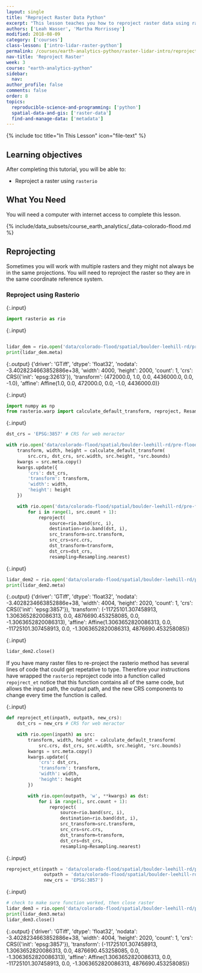 ```yaml
---
layout: single
title: "Reproject Raster Data Python"
excerpt: "This lesson teaches you how to reproject raster data using rasterio."
authors: ['Leah Wasser', 'Martha Morrissey']
modified: 2018-08-09
category: ['courses']
class-lesson: ['intro-lidar-raster-python']
permalink: /courses/earth-analytics-python/raster-lidar-intro/reproject-raster/
nav-title: 'Reproject Raster'
week: 3
course: "earth-analytics-python"
sidebar:
  nav:
author_profile: false
comments: false
order: 8
topics:
  reproducible-science-and-programming: ['python']
  spatial-data-and-gis: ['raster-data']
  find-and-manage-data: ['metadata']
---
```

{% include toc title="In This Lesson" icon="file-text" %}

<div class='notice--success' markdown="1">

## <i class="fa fa-graduation-cap" aria-hidden="true"></i> Learning objectives

After completing this tutorial, you will be able to:

* Reproject a raster using `rasterio`

## <i class="fa fa-check-square-o fa-2" aria-hidden="true"></i> What You Need

You will need a computer with internet access to complete this lesson.

{% include/data_subsets/course_earth_analytics/_data-colorado-flood.md %}

</div>


## Reprojecting 
Sometimes you will work with multiple rasters and they might not always be in the same projections. You will need to reproject the raster so they are in the same coordinate reference system.

### Reproject using Rasterio

{:.input}
```python
import rasterio as rio
```

{:.input}
```python

lidar_dem = rio.open('data/colorado-flood/spatial/boulder-leehill-rd/pre-flood/lidar/pre_DTM.tif')
print(lidar_dem.meta)
```

{:.output}
    {'driver': 'GTiff', 'dtype': 'float32', 'nodata': -3.4028234663852886e+38, 'width': 4000, 'height': 2000, 'count': 1, 'crs': CRS({'init': 'epsg:32613'}), 'transform': (472000.0, 1.0, 0.0, 4436000.0, 0.0, -1.0), 'affine': Affine(1.0, 0.0, 472000.0,
           0.0, -1.0, 4436000.0)}



{:.input}
```python
import numpy as np
from rasterio.warp import calculate_default_transform, reproject, Resampling
```

{:.input}
```python
dst_crs = 'EPSG:3857' # CRS for web meractor 

with rio.open('data/colorado-flood/spatial/boulder-leehill-rd/pre-flood/lidar/pre_DTM.tif') as src:
    transform, width, height = calculate_default_transform(
        src.crs, dst_crs, src.width, src.height, *src.bounds)
    kwargs = src.meta.copy()
    kwargs.update({
        'crs': dst_crs,
        'transform': transform,
        'width': width,
        'height': height
    })

    with rio.open('data/colorado-flood/spatial/boulder-leehill-rd/pre-flood/lidar/pre_DTM_repoject.tif', 'w', **kwargs) as dst:
        for i in range(1, src.count + 1):
            reproject(
                source=rio.band(src, i),
                destination=rio.band(dst, i),
                src_transform=src.transform,
                src_crs=src.crs,
                dst_transform=transform,
                dst_crs=dst_crs,
                resampling=Resampling.nearest)
```

{:.input}
```python
lidar_dem2 = rio.open('data/colorado-flood/spatial/boulder-leehill-rd/pre-flood/lidar/pre_DTM_repoject.tif')
print(lidar_dem2.meta)
```

{:.output}
    {'driver': 'GTiff', 'dtype': 'float32', 'nodata': -3.4028234663852886e+38, 'width': 4004, 'height': 2020, 'count': 1, 'crs': CRS({'init': 'epsg:3857'}), 'transform': (-11725101.307458913, 1.3063652820086313, 0.0, 4876690.453258085, 0.0, -1.3063652820086313), 'affine': Affine(1.3063652820086313, 0.0, -11725101.307458913,
           0.0, -1.3063652820086313, 4876690.453258085)}



{:.input}
```python
lidar_dem2.close()
```

If you have many raster files to re-project the rasterio method has several lines of code that could get repetative to type. Therefore your instructions have wrapped the `rasterio` reproject code into a function called `repojrect_et` notice that this function contains all of the same code, but allows the input path, the output path, and the new CRS components to change every time the function is called.

{:.input}
```python
def reproject_et(inpath, outpath, new_crs):
    dst_crs = new_crs # CRS for web meractor 

    with rio.open(inpath) as src:
        transform, width, height = calculate_default_transform(
            src.crs, dst_crs, src.width, src.height, *src.bounds)
        kwargs = src.meta.copy()
        kwargs.update({
            'crs': dst_crs,
            'transform': transform,
            'width': width,
            'height': height
        })

        with rio.open(outpath, 'w', **kwargs) as dst:
            for i in range(1, src.count + 1):
                reproject(
                    source=rio.band(src, i),
                    destination=rio.band(dst, i),
                    src_transform=src.transform,
                    src_crs=src.crs,
                    dst_transform=transform,
                    dst_crs=dst_crs,
                    resampling=Resampling.nearest)
```

{:.input}
```python
reproject_et(inpath = 'data/colorado-flood/spatial/boulder-leehill-rd/pre-flood/lidar/pre_DTM.tif', 
              outpath = 'data/colorado-flood/spatial/boulder-leehill-rd/pre-flood/lidar/pre_DTM_repoject2.tif', 
              new_crs = 'EPSG:3857')
```

{:.input}
```python
# check to make sure function worked, then close raster
lidar_dem3 = rio.open('data/colorado-flood/spatial/boulder-leehill-rd/pre-flood/lidar/pre_DTM_repoject2.tif')
print(lidar_dem3.meta)
lidar_dem3.close()
```

{:.output}
    {'driver': 'GTiff', 'dtype': 'float32', 'nodata': -3.4028234663852886e+38, 'width': 4004, 'height': 2020, 'count': 1, 'crs': CRS({'init': 'epsg:3857'}), 'transform': (-11725101.307458913, 1.3063652820086313, 0.0, 4876690.453258085, 0.0, -1.3063652820086313), 'affine': Affine(1.3063652820086313, 0.0, -11725101.307458913,
           0.0, -1.3063652820086313, 4876690.453258085)}



